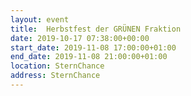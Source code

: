 ```yaml
---
layout: event
title:  Herbstfest der GRÜNEN Fraktion
date: 2019-10-17 07:38:00+00:00
start_date: 2019-11-08 17:00:00+01:00
end_date: 2019-11-08 21:00:00+01:00
location: SternChance
address: SternChance
---
```

